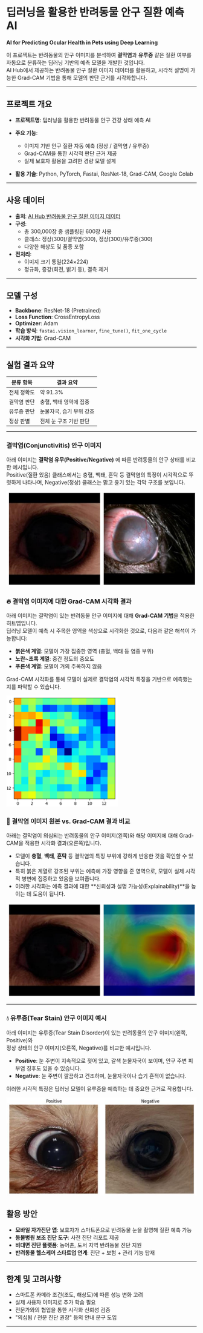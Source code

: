 # 딥러닝을 활용한 반려동물 안구 질환 예측 AI
**AI for Predicting Ocular Health in Pets using Deep Learning**

이 프로젝트는 반려동물의 안구 이미지를 분석하여 **결막염**과 **유루증** 같은 질환 여부를 자동으로 분류하는 딥러닝 기반의 예측 모델을 개발한 것입니다.  
AI Hub에서 제공하는 반려동물 안구 질환 이미지 데이터를 활용하고, 시각적 설명이 가능한 Grad-CAM 기법을 통해 모델의 판단 근거를 시각화합니다.

---

## 프로젝트 개요

- **프로젝트명**: 딥러닝을 활용한 반려동물 안구 건강 상태 예측 AI

- **주요 기능**:
  - 이미지 기반 안구 질환 자동 예측 (정상 / 결막염 / 유루증)
  - Grad-CAM을 통한 시각적 판단 근거 제공
  - 실제 보호자 활용을 고려한 경량 모델 설계
- **활용 기술**: Python, PyTorch, Fastai, ResNet-18, Grad-CAM, Google Colab

---

## 사용 데이터

- **출처**: [AI Hub 반려동물 안구 질환 이미지 데이터](https://www.aihub.or.kr/aihubdata/data/view.do?dataSetSn=562)
- **구성**:
  - 총 300,000장 중 샘플링된 600장 사용
  - 클래스: 정상(300)/결막염(300), 정상(300)/유루증(300)
  - 다양한 해상도 및 품종 포함
- **전처리**:
  - 이미지 크기 통일(224×224)
  - 정규화, 증강(회전, 밝기 등), 결측 제거

---

## 모델 구성

- **Backbone**: ResNet-18 (Pretrained)
- **Loss Function**: CrossEntropyLoss
- **Optimizer**: Adam
- **학습 방식**: `fastai.vision_learner`, `fine_tune()`, `fit_one_cycle`
- **시각화 기법**: Grad-CAM

---

## 실험 결과 요약

| 분류 항목     | 결과 요약 |
|--------------|-----------|
| 전체 정확도   | 약 91.3%  |
| 결막염 판단   | 충혈, 백태 영역에 집중 |
| 유루증 판단   | 눈물자국, 습기 부위 강조 |
| 정상 판별     | 전체 눈 구조 기반 판단 |

---

### 결막염(Conjunctivitis) 안구 이미지

아래 이미지는 **결막염 유무(Positive/Negative)** 에 따른 반려동물의 안구 상태를 비교한 예시입니다.  
Positive(질환 있음) 클래스에서는 충혈, 백태, 혼탁 등 결막염의 특징이 시각적으로 뚜렷하게 나타나며, Negative(정상) 클래스는 맑고 윤기 있는 각막 구조를 보입니다.

![결막염 이미지 예시](https://github.com/eunju429/pet-ocular-disease-ai/blob/main/sample-eyes.png?raw=true)

### 🔥 결막염 이미지에 대한 Grad-CAM 시각화 결과

아래 이미지는 결막염이 있는 반려동물 안구 이미지에 대해 **Grad-CAM 기법**을 적용한 히트맵입니다.  
딥러닝 모델이 예측 시 주목한 영역을 색상으로 시각화한 것으로, 다음과 같은 해석이 가능합니다:

- **붉은색 계열**: 모델이 가장 집중한 영역 (충혈, 백태 등 염증 부위)
- **노란~초록 계열**: 중간 정도의 중요도
- **푸른색 계열**: 모델이 거의 주목하지 않음

Grad-CAM 시각화를 통해 모델이 실제로 결막염의 시각적 특징을 기반으로 예측했는지를 파악할 수 있습니다.

![결막염 Grad-CAM 히트맵](https://github.com/eunju429/pet-ocular-disease-ai/blob/main/heatmap.png?raw=true)

### 🧠 결막염 이미지 원본 vs. Grad-CAM 결과 비교

아래는 결막염이 의심되는 반려동물의 안구 이미지(왼쪽)와 해당 이미지에 대해 Grad-CAM을 적용한 시각화 결과(오른쪽)입니다.

- 모델이 **충혈**, **백태**, **혼탁** 등 결막염의 특징 부위에 강하게 반응한 것을 확인할 수 있습니다.
- 특히 붉은 계열로 강조된 부위는 예측에 가장 영향을 준 영역으로, 모델이 실제 시각적 병변에 집중하고 있음을 보여줍니다.
- 이러한 시각화는 예측 결과에 대한 **신뢰성과 설명 가능성(Explainability)**을 높이는 데 도움이 됩니다.

![결막염 원본 vs Grad-CAM](https://github.com/eunju429/pet-ocular-disease-ai/blob/main/Grad-CAM1.png?raw=true)


---

### 💧 유루증(Tear Stain) 안구 이미지 예시

아래 이미지는 유루증(Tear Stain Disorder)이 있는 반려동물의 안구 이미지(왼쪽, Positive)와  
정상 상태의 안구 이미지(오른쪽, Negative)를 비교한 예시입니다.

- **Positive**: 눈 주변이 지속적으로 젖어 있고, 갈색 눈물자국이 보이며, 안구 주변 피부염 징후도 있을 수 있습니다.
- **Negative**: 눈 주변이 깔끔하고 건조하며, 눈물자국이나 습기 흔적이 없습니다.

이러한 시각적 특징은 딥러닝 모델이 유루증을 예측하는 데 중요한 근거로 작용합니다.

![유루증 이미지 예시](https://github.com/eunju429/pet-ocular-disease-ai/blob/main/sample-eyes1.png?raw=true)


## 활용 방안

- **모바일 자가진단 앱**: 보호자가 스마트폰으로 반려동물 눈을 촬영해 질환 예측 가능
- **동물병원 보조 진단 도구**: 사전 진단 리포트 제공
- **비대면 진단 플랫폼**: 농어촌, 도서 지역 반려동물 진단 지원
- **반려동물 헬스케어 스타트업 연계**: 진단 + 보험 + 관리 기능 탑재

---

##  한계 및 고려사항

- 스마트폰 카메라 조건(조도, 해상도)에 따른 성능 변화 고려
- 실제 사용자 이미지로 추가 학습 필요
- 전문가와의 협업을 통한 시각화 신뢰성 검증
- "의심됨 / 전문 진단 권장" 등의 안내 문구 도입

---



